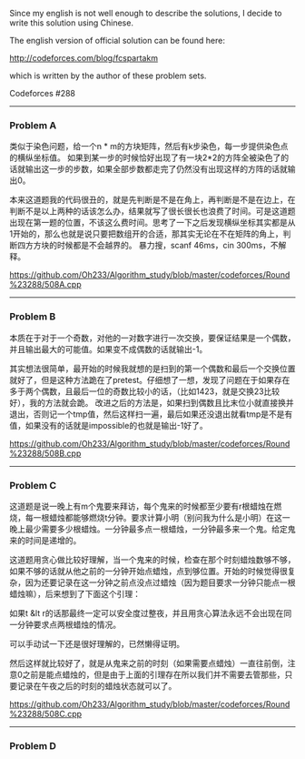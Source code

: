 
Since my english is not well enough to describe the solutions, I decide to write this solution using Chinese.

The english version of official solution can be found here:

http://codeforces.com/blog/fcspartakm

which is written by the author of these problem sets.

Codeforces #288

<hr>
<h3>Problem A</h3>

类似于染色问题，给一个n * m的方块矩阵，然后有k步染色，每一步提供染色点的横纵坐标值。
如果到某一步的时候恰好出现了有一块2*2的方阵全被染色了的话就输出这一步的步数，如果全部步数都走完了仍然没有出现这样的方阵的话就输出0。

本来这道题我的代码很丑的，就是先判断是不是在角上，再判断是不是在边上，在判断不是以上两种的话该怎么办，结果就写了很长很长也浪费了时间。可是这道题出现在第一题的位置，不该这么费时间。思考了一下之后发现横纵坐标其实都是从1开始的，那么也就是说只要把数组开的合适，那其实无论在不在矩阵的角上，判断四方方块的时候都是不会越界的。
暴力搜，scanf 46ms，cin 300ms，不解释。

https://github.com/Oh233/Algorithm_study/blob/master/codeforces/Round%23288/508A.cpp

<hr>
<h3>Problem B</h3>

本质在于对于一个奇数，对他的一对数字进行一次交换，要保证结果是一个偶数，并且输出最大的可能值。如果变不成偶数的话就输出-1。

其实想法很简单，最开始的时候我就想的是扫到的第一个偶数和最后一个交换位置就好了，但是这种方法跪在了pretest。仔细想了一想，发现了问题在于如果存在多于两个偶数，且最后一位的奇数比较小的话，（比如1423，就是交换23比较好），我的方法就会跪。
改进之后的方法是，如果扫到偶数且比末位小就直接换并退出，否则记一个tmp值，然后这样扫一遍，最后如果还没退出就看tmp是不是有值，如果没有的话就是impossible的也就是输出-1好了。

https://github.com/Oh233/Algorithm_study/blob/master/codeforces/Round%23288/508B.cpp

<hr>
<h3>Problem C</h3>

这道题是说一晚上有m个鬼要来拜访，每个鬼来的时候都至少要有r根蜡烛在燃烧，每一根蜡烛都能够燃烧t分钟。要求计算小明（别问我为什么是小明）在这一晚上最少需要多少根蜡烛。一分钟最多点一根蜡烛，一分钟最多来一个鬼。给定鬼来的时间是递增的。

这道题用贪心做比较好理解，当一个鬼来的时候，检查在那个时刻蜡烛数够不够，如果不够的话就从他之前的一分钟开始点蜡烛，点到够位置。开始的时候觉得很复杂，因为还要记录在这一分钟之前点没点过蜡烛（因为题目要求一分钟只能点一根蜡烛嘛），后来想到了下面这个引理：

如果t &lt r的话那最终一定可以安全度过整夜，并且用贪心算法永远不会出现在同一分钟要求点两根蜡烛的情况。

可以手动试一下还是很好理解的，已然懒得证明。

然后这样就比较好了，就是从鬼来之前的时刻（如果需要点蜡烛）一直往前倒，注意0之前是能点蜡烛的，但是由于上面的引理存在所以我们并不需要去管那些，只要记录在午夜之后的时刻的蜡烛状态就可以了。

https://github.com/Oh233/Algorithm_study/blob/master/codeforces/Round%23288/508C.cpp

<hr>
<h3>Problem D</h3>

